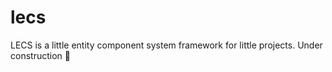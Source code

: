 # lecs
LECS is a little entity component system framework for little projects. Under construction 🚧
